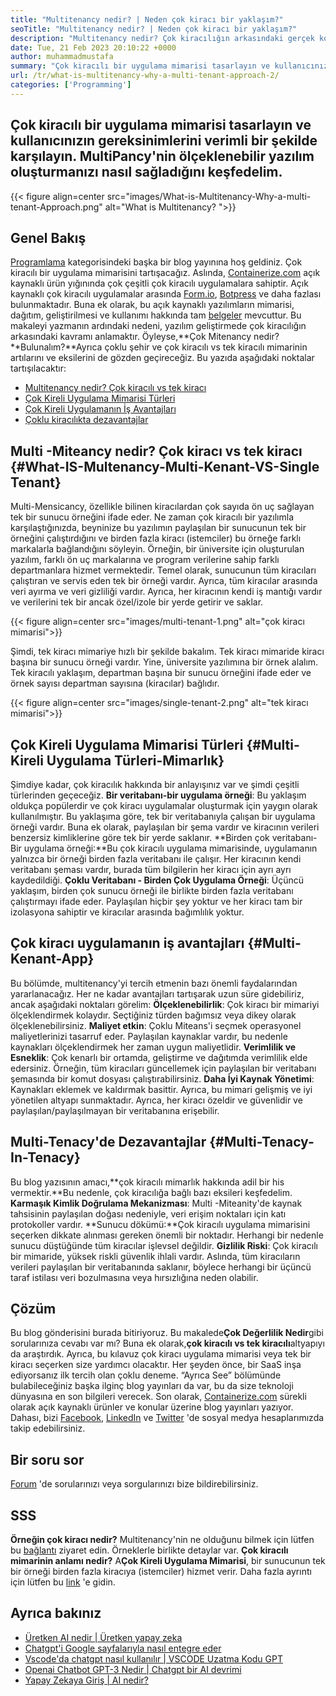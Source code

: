 ```yaml
---
title: "Multitenancy nedir? | Neden çok kiracı bir yaklaşım?" 
seoTitle: "Multitenancy nedir? | Neden çok kiracı bir yaklaşım?" 
description: "Multitenancy nedir? Çok kiracılığın arkasındaki gerçek konsepti öğrenmek ve ölçeklenebilir çok kiracılı uygulamalar oluşturmaya başlamak için bu blog gönderisini izleyin." 
date: Tue, 21 Feb 2023 20:10:22 +0000
author: muhammadmustafa
summary: "Çok kiracılı bir uygulama mimarisi tasarlayın ve kullanıcınızın gereksinimlerini verimli bir şekilde karşılayın. MultiPancy'nin ölçeklenebilir yazılım oluşturmanızı nasıl sağladığını keşfedelim." 
url: /tr/what-is-multitenancy-why-a-multi-tenant-approach-2/
categories: ['Programming']
---
```


## Çok kiracılı bir uygulama mimarisi tasarlayın ve kullanıcınızın gereksinimlerini verimli bir şekilde karşılayın. MultiPancy'nin ölçeklenebilir yazılım oluşturmanızı nasıl sağladığını keşfedelim.

{{< figure align=center src="images/What-is-Multitenancy-Why-a-multi-tenant-Approach.png" alt="What is Multitenancy? ">}}


## Genel Bakış
[Programlama][1] kategorisindeki başka bir blog yayınına hoş geldiniz. Çok kiracılı bir uygulama mimarisini tartışacağız. Aslında, [Containerize.com][2] açık kaynaklı ürün yığınında çok çeşitli çok kiracılı uygulamalara sahiptir. Açık kaynaklı çok kiracılı uygulamalar arasında [Form.io][3], [Botpress][4] ve daha fazlası bulunmaktadır. Buna ek olarak, bu açık kaynaklı yazılımların mimarisi, dağıtım, geliştirilmesi ve kullanımı hakkında tam [belgeler][5] mevcuttur. Bu makaleyi yazmanın ardındaki nedeni, yazılım geliştirmede çok kiracılığın arkasındaki kavramı anlamaktır. Öyleyse,**Çok Mitenancy nedir?**Bulunalım?**Ayrıca çoklu şehir ve çok kiracılı vs tek kiracılı mimarinin artılarını ve eksilerini de gözden geçireceğiz.
Bu yazıda aşağıdaki noktalar tartışılacaktır:
  * [Multitenancy nedir? Çok kiracılı vs tek kiracı][6]
  * [Çok Kireli Uygulama Mimarisi Türleri][7]
  * [Çok Kireli Uygulamanın İş Avantajları][8]
  * [Çoklu kiracılıkta dezavantajlar][9]

## Multi -Miteancy nedir? Çok kiracı vs tek kiracı {#What-IS-Multenancy-Multi-Kenant-VS-Single Tenant}
Multi-Mensicancy, özellikle bilinen kiracılardan çok sayıda ön uç sağlayan tek bir sunucu örneğini ifade eder. Ne zaman çok kiracılı bir yazılımla karşılaştığınızda, beyninize bu yazılımın paylaşılan bir sunucunun tek bir örneğini çalıştırdığını ve birden fazla kiracı (istemciler) bu örneğe farklı markalarla bağlandığını söyleyin.
Örneğin, bir üniversite için oluşturulan yazılım, farklı ön uç markalarına ve program verilerine sahip farklı departmanlara hizmet vermektedir. Temel olarak, sunucunun tüm kiracıları çalıştıran ve servis eden tek bir örneği vardır. Ayrıca, tüm kiracılar arasında veri ayırma ve veri gizliliği vardır. Ayrıca, her kiracının kendi iş mantığı vardır ve verilerini tek bir ancak özel/izole bir yerde getirir ve saklar.

{{< figure align=center src="images/multi-tenant-1.png" alt="çok kiracı mimarisi">}}

Şimdi, tek kiracı mimariye hızlı bir şekilde bakalım. Tek kiracı mimaride kiracı başına bir sunucu örneği vardır. Yine, üniversite yazılımına bir örnek alalım. Tek kiracılı yaklaşım, departman başına bir sunucu örneğini ifade eder ve örnek sayısı departman sayısına (kiracılar) bağlıdır.

{{< figure align=center src="images/single-tenant-2.png" alt="tek kiracı mimarisi">}}


## Çok Kireli Uygulama Mimarisi Türleri {#Multi-Kireli Uygulama Türleri-Mimarlık}
Şimdiye kadar, çok kiracılık hakkında bir anlayışınız var ve şimdi çeşitli türlerinden geçeceğiz.
**Bir veritabanı-bir uygulama örneği**: Bu yaklaşım oldukça popülerdir ve çok kiracı uygulamalar oluşturmak için yaygın olarak kullanılmıştır. Bu yaklaşıma göre, tek bir veritabanıyla çalışan bir uygulama örneği vardır. Buna ek olarak, paylaşılan bir şema vardır ve kiracının verileri benzersiz kimliklerine göre tek bir yerde saklanır.
**Birden çok veritabanı-Bir uygulama örneği:**Bu çok kiracılı uygulama mimarisinde, uygulamanın yalnızca bir örneği birden fazla veritabanı ile çalışır. Her kiracının kendi veritabanı şeması vardır, burada tüm bilgilerin her kiracı için ayrı ayrı kaydedildiği.
**Çoklu Veritabanı - Birden Çok Uygulama Örneği**: Üçüncü yaklaşım, birden çok sunucu örneği ile birlikte birden fazla veritabanı çalıştırmayı ifade eder. Paylaşılan hiçbir şey yoktur ve her kiracı tam bir izolasyona sahiptir ve kiracılar arasında bağımlılık yoktur.

## Çok kiracı uygulamanın iş avantajları {#Multi-Kenant-App}
Bu bölümde, multitenancy'yi tercih etmenin bazı önemli faydalarından yararlanacağız. Her ne kadar avantajları tartışarak uzun süre gidebiliriz, ancak aşağıdaki noktaları görelim:
**Ölçeklenebilirlik**: Çok kiracı bir mimariyi ölçeklendirmek kolaydır. Seçtiğiniz türden bağımsız veya dikey olarak ölçeklenebilirsiniz.
**Maliyet etkin**: Çoklu Miteans'i seçmek operasyonel maliyetlerinizi tasarruf eder. Paylaşılan kaynaklar vardır, bu nedenle kaynakları ölçeklendirmek her zaman uygun maliyetlidir.
**Verimlilik ve Esneklik**: Çok kenarlı bir ortamda, geliştirme ve dağıtımda verimlilik elde edersiniz. Örneğin, tüm kiracıları güncellemek için paylaşılan bir veritabanı şemasında bir komut dosyası çalıştırabilirsiniz.
**Daha İyi Kaynak Yönetimi**: Kaynakları eklemek ve kaldırmak basittir. Ayrıca, bu mimari gelişmiş ve iyi yönetilen altyapı sunmaktadır. Ayrıca, her kiracı özeldir ve güvenlidir ve paylaşılan/paylaşılmayan bir veritabanına erişebilir.

## Multi-Tenacy'de Dezavantajlar {#Multi-Tenacy-In-Tenacy}
Bu blog yazısının amacı,**çok kiracılı mimarlık hakkında adil bir his vermektir.**Bu nedenle, çok kiracılığa bağlı bazı eksileri keşfedelim.
**Karmaşık Kimlik Doğrulama Mekanizması**: Multi -Miteanity'de kaynak tahsisinin paylaşılan doğası nedeniyle, veri erişim noktaları için katı protokoller vardır.
**Sunucu dökümü:**Çok kiracılı uygulama mimarisini seçerken dikkate alınması gereken önemli bir noktadır. Herhangi bir nedenle sunucu düştüğünde tüm kiracılar işlevsel değildir.
**Gizlilik Riski**: Çok kiracılı bir mimaride, yüksek riskli güvenlik ihlali vardır. Aslında, tüm kiracıların verileri paylaşılan bir veritabanında saklanır, böylece herhangi bir üçüncü taraf istilası veri bozulmasına veya hırsızlığına neden olabilir.

## Çözüm
Bu blog gönderisini burada bitiriyoruz. Bu makalede**Çok Değerlilik Nedir**gibi sorularınıza cevabı var mı? Buna ek olarak,**çok kiracılı vs tek kiracılı**altyapıyı da araştırdık. Ayrıca, bu kılavuz çok kiracı uygulama mimarisi veya tek bir kiracı seçerken size yardımcı olacaktır. Her şeyden önce, bir SaaS inşa ediyorsanız ilk tercih olan çoklu deneme. “Ayrıca See” bölümünde bulabileceğiniz başka ilginç blog yayınları da var, bu da size teknoloji dünyasına en son bilgileri verecek.
Son olarak, [Containerize.com][2] sürekli olarak açık kaynaklı ürünler ve konular üzerine blog yayınları yazıyor. Dahası, bizi [Facebook][10], [LinkedIn][11] ve [Twitter][12] 'de sosyal medya hesaplarımızda takip edebilirsiniz.

## Bir soru sor
[Forum][13] 'de sorularınızı veya sorgularınızı bize bildirebilirsiniz.

## SSS
**Örneğin çok kiracı nedir?**
Multitenancy'nin ne olduğunu bilmek için lütfen bu [bağlantı][6] ziyaret edin. Örneklerle birlikte detaylar var.
**Çok kiracılı mimarinin anlamı nedir?**
A**Çok Kireli Uygulama Mimarisi**, bir sunucunun tek bir örneği birden fazla kiracıya (istemciler) hizmet verir. Daha fazla ayrıntı için lütfen bu [link][7] 'e gidin.

## Ayrıca bakınız
  * [Üretken AI nedir | Üretken yapay zeka][14]
  * [Chatgpt'i Google sayfalarıyla nasıl entegre eder][15]
  * [Vscode'da chatgpt nasıl kullanılır | VSCODE Uzatma Kodu GPT][16]
  * [Openai Chatbot GPT-3 Nedir | Chatgpt bir AI devrimi][17]
  * [Yapay Zekaya Giriş | AI nedir?][18]

  
[1]: https://blog.containerize.com/category/programming/
[2]: https://www.containerize.com/
[3]: https://products.containerize.com/form/formio/
[4]: https://products.containerize.com/live-chat/botpress/
[5]: https://products.containerize.com/
[6]: #What-is-Multitenancy-Multi-Tenant-vs-Single-Tenant
[7]: #Types-of-Multi-Tenant-Application-Architecture
[8]: #Business-Benefits-of-Multi-Tenant-App
[9]: #Drawbacks-in-Multi-Tenancy
[10]: https://web.facebook.com/containerize
[11]: https://www.linkedin.com/company/containerize/
[12]: https://twitter.com/containerize_co
[13]: https://forum.containerize.com/
[14]: https://blog.containerize.com/artificial-intelligence/what-is-generative-ai-generative-artificial-intelligence/
[15]: https://blog.containerize.com/artificial-intelligence/integrate-chatgpt-with-google-sheets/
[16]: https://blog.containerize.com/artificial-intelligence/how-to-use-chatgpt-in-vscode-the-vscode-extension-codegpt/
[17]: https://blog.containerize.com/artificial-intelligence/what-is-openai-chatbot-gpt-3-chatgpt-an-ai-revolution/
[18]: https://blog.containerize.com/artificial-intelligence/an-introduction-to-artificial-intelligence-what-is-ai/

